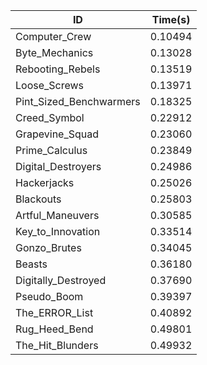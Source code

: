 |ID|Time(s)|
|-|-|
|Computer_Crew|0.10494|
|Byte_Mechanics|0.13028|
|Rebooting_Rebels|0.13519|
|Loose_Screws|0.13971|
|Pint_Sized_Benchwarmers|0.18325|
|Creed_Symbol|0.22912|
|Grapevine_Squad|0.23060|
|Prime_Calculus|0.23849|
|Digital_Destroyers|0.24986|
|Hackerjacks|0.25026|
|Blackouts|0.25803|
|Artful_Maneuvers|0.30585|
|Key_to_Innovation|0.33514|
|Gonzo_Brutes|0.34045|
|Beasts|0.36180|
|Digitally_Destroyed|0.37690|
|Pseudo_Boom|0.39397|
|The_ERROR_List|0.40892|
|Rug_Heed_Bend|0.49801|
|The_Hit_Blunders|0.49932|
